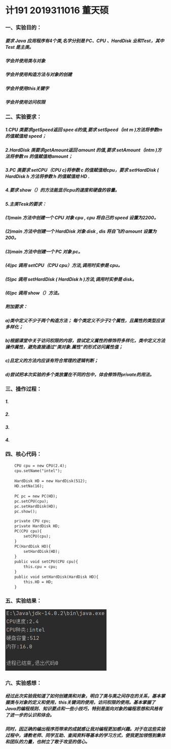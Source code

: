 # 计191 2019311016 董天硕
### 一、实验目的：
##### 要求 Java 应用程序有4个类,名字分别是 PC、CPU 、HardDisk 业和Test，其中 Test 是主类。
##### 学会并使用类与对象
##### 学会并使用构造方法与对象的创建
##### 学会并使用this关键字
##### 学会并使用访问权限
### 二、实验要求：
##### 1.CPU 类要求getSpeed返回 spee d的值,要求 setSpeed（int m )方法将参数m的值赋值给 speed；
##### 2.HardDisk 类要求getAmount返回 amount 的值,要求 setAmount（intm )方法将参数 m 的值赋值给amount；
##### 3.PC 类要求 setCPU（CPU c)将参数 c 的值赋值给cpu，要求 setHardDisk ( HardDisk h 方法将参数 h 的值赋值给 HD .
##### 4.要求 show（）的方法能显示cpu的速度和硬盘的容量。
##### 5.主类Tesk的要求：
##### (1)main 方法中创建一个 CPU 对象 cpu , cpu 将自己的 speed 设置为2200。
##### (2)main 方法中创建一个 HardDisk 对象 disk , dis 将自飞的 amount 设置为200。
##### (3)main 方法中创建一个 PC 对象 pc。
##### (4)pc 调用 setCPU（CPU cpu）方法,调用时实参是 cpu。
##### (5)pc 调用 setHardDisk ( HardDisk h )方法,调用时实参是 disk。
##### (6)pc 调用 show（）方法。

##### 附加要求：
##### a)类中定义不少于两个构造方法； 每个类定义不少于2个属性，且属性的类型应该多样化； 
##### b)根据课堂中关于访问权限的内容，尝试定义属性的修饰符多样化，类中定义方法操作属性，避免直接通过“类对象.属性”的形式访问属性值；
##### c)且定义的方法内应该有符合常理的逻辑判断； 
##### d)尝试把本次实验的多个类放置在不同的包中，体会修饰符private的用法。

### 三、操作过程：

##### 1.

##### 2.
##### 3.
##### 4.

### 四、核心代码：

```
    CPU cpu = new CPU(2.4);
    cpu.setName("intel");

    HardDisk HD = new HardDisk(512);
    HD.setNa(16);

    PC pc = new PC(HD);
    pc.setCPU(cpu);
    pc.setHardDisk(HD);
    pc.show();

```

```
    private CPU cpu;
    private HardDisk HD;
    PC(CPU cpu){
        setCPU(cpu);
    }
    PC(HardDisk HD){
        setHardDisk(HD);
    }
    public void setCPU(CPU cpu){
        this.cpu = cpu;
    }
    public void setHardDisk(HardDisk HD){
        this.HD = HD;
    }
```
### 五、实验结果：
![实验结果截图](https://github.com/dongtianshuo/dongtianshuo1/blob/main/Snipaste_2020-10-06_20-32-21.png)

### 六、实验感想：
##### 经过此次实验我知道了如何创建类和对象，明白了类与类之间存在的关系，基本掌握类与对象的定义和使用，this关键词的使用，访问权限的使用。基本掌握了Java的编程规则、知识要点和一些小技巧，特别是面向对象的编程思想和风格有了进一步的认识和体会。
##### 同时，因正确的编出程序而带来的成就感让我对编程更加感兴趣。对于在这些实验过程中，请教老师、同学互助、查阅资料等基本的学习方式，使我更加领悟到集体和团队的力量，也树立了敢于攻坚的信心。
